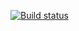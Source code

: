 [![Build status](https://ci.appveyor.com/api/projects/status/vm20lkwovj89r4yy?svg=true)](https://ci.appveyor.com/project/Elena15414/rest)